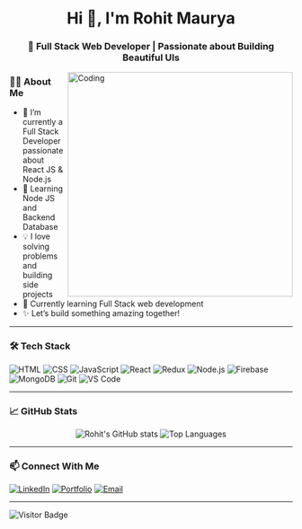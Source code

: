 <h1 align="center">Hi 👋, I'm Rohit Maurya</h1>
<h3 align="center">🚀 Full Stack Web Developer | Passionate about Building Beautiful UIs</h3>

<img align="right" alt="Coding" width="400" src="https://cdn.dribbble.com/users/1162077/screenshots/3848914/media/320984a1b4a2c1899c7176e9f3e99e4a.gif" />

### 👨‍💻 About Me

- 💼 I’m currently a Full Stack Developer passionate about React JS & Node.js  
- 🌱 Learning Node JS and Backend Database 
- 💡 I love solving problems and building side projects  
- 🧠 Currently learning Full Stack web development  
- ✨ Let’s build something amazing together!

---

### 🛠️ Tech Stack
![HTML](https://img.shields.io/badge/-HTML5-E34F26?logo=html5&logoColor=white&style=flat-square)
![CSS](https://img.shields.io/badge/-CSS3-1572B6?logo=css3&logoColor=white&style=flat-square)
![JavaScript](https://img.shields.io/badge/-JavaScript-F7DF1E?logo=javascript&logoColor=black&style=flat-square)
![React](https://img.shields.io/badge/-React-20232A?logo=react&logoColor=61DAFB&style=flat-square)
![Redux](https://img.shields.io/badge/-Redux-764ABC?logo=redux&logoColor=white&style=flat-square)
![Node.js](https://img.shields.io/badge/-Node.js-339933?logo=nodedotjs&logoColor=white&style=flat-square)
![Firebase](https://img.shields.io/badge/-Firebase-FFCA28?logo=firebase&logoColor=black&style=flat-square)
![MongoDB](https://img.shields.io/badge/-MongoDB-47A248?logo=mongodb&logoColor=white&style=flat-square)
![Git](https://img.shields.io/badge/-Git-F05032?logo=git&logoColor=white&style=flat-square)
![VS Code](https://img.shields.io/badge/-VS_Code-007ACC?logo=visual-studio-code&logoColor=white&style=flat-square)

---

### 📈 GitHub Stats

<p align="center">
  <img src="https://github-readme-stats.vercel.app/api?username=RohitMaurya139&show_icons=true&theme=tokyonight" alt="Rohit's GitHub stats" />
  <img src="https://github-readme-stats.vercel.app/api/top-langs/?username=RohitMaurya139&layout=compact&theme=tokyonight" alt="Top Languages" />
</p>
 
---

### 📫 Connect With Me

[![LinkedIn](https://img.shields.io/badge/-LinkedIn-blue?style=flat-square&logo=linkedin&logoColor=white)](https://www.linkedin.com/in/rohit139maurya/)
[![Portfolio](https://img.shields.io/badge/-My_Portfolio-000?style=flat-square&logo=firefox&logoColor=white)]([https://yourportfolio.com](https://portfolio-rohit-maurya-webdev.netlify.app/))
[![Email](https://img.shields.io/badge/-Email-EA4335?style=flat-square&logo=gmail&logoColor=white)](mailto:rohit139maurya@gmail.com)

---

![Visitor Badge](https://visitor-badge.laobi.icu/badge?page_id=RohitMaurya139)

